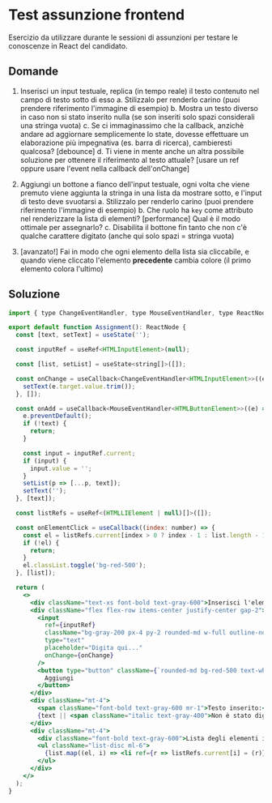 # Test assunzione frontend

Esercizio da utilizzare durante le sessioni di assunzioni per testare le conoscenze in React del candidato.

## Domande

1. Inserisci un input testuale, replica (in tempo reale) il testo contenuto nel campo di testo sotto di esso
	a. Stilizzalo per renderlo carino (puoi prendere riferimento l'immagine di esempio)
	b. Mostra un testo diverso in caso non si stato inserito nulla (se son inseriti solo spazi considerali una stringa vuota)
	c. Se ci immaginassimo che la callback, anzichè andare ad aggiornare semplicemente lo state, dovesse effettuare un elaborazione più impegnativa (es. barra di ricerca), cambieresti qualcosa? \[debounce]
	d. Ti viene in mente anche un altra possibile soluzione per ottenere il riferimento al testo attuale? [usare un ref oppure usare l'event nella callback dell'onChange]

2. Aggiungi un bottone a fianco dell'input testuale, ogni volta che viene premuto viene aggiunta la stringa in una lista da mostrare sotto, e l'input di testo deve svuotarsi
	a. Stilizzalo per renderlo carino (puoi prendere riferimento l'immagine di esempio)
	b. Che ruolo ha `key` come attributo nel renderizzare la lista di elementi? \[performance] Qual è il modo ottimale per assegnarlo? 
	c. Disabilita il bottone fin tanto che non c'è qualche carattere digitato (anche qui solo spazi = stringa vuota)

3. \[avanzato!] Fai in modo che ogni elemento della lista sia cliccabile, e quando viene cliccato l'elemento **precedente** cambia colore (il primo elemento colora l'ultimo)

## Soluzione

```jsx
import { type ChangeEventHandler, type MouseEventHandler, type ReactNode, useCallback, useRef, useState } from 'react';

export default function Assignment(): ReactNode {
  const [text, setText] = useState('');

  const inputRef = useRef<HTMLInputElement>(null);

  const [list, setList] = useState<string[]>([]);

  const onChange = useCallback<ChangeEventHandler<HTMLInputElement>>((e) => {
    setText(e.target.value.trim());
  }, []);

  const onAdd = useCallback<MouseEventHandler<HTMLButtonElement>>((e) => {
    e.preventDefault();
    if (!text) {
      return;
    }

    const input = inputRef.current;
    if (input) {
      input.value = '';
    }
    setList(p => [...p, text]);
    setText('');
  }, [text]);

  const listRefs = useRef<(HTMLLIElement | null)[]>([]);

  const onElementClick = useCallback((index: number) => {
    const el = listRefs.current[index > 0 ? index - 1 : list.length - 1];
    if (!el) {
      return;
    }
    el.classList.toggle('bg-red-500');
  }, [list]);

  return (
    <>
      <div className="text-xs font-bold text-gray-600">Inserisci l'elemento da aggiungere</div>
      <div className="flex flex-row items-center justify-center gap-2">
        <input
          ref={inputRef}
          className="bg-gray-200 px-4 py-2 rounded-md w-full outline-none"
          type="text"
          placeholder="Digita qui..."
          onChange={onChange}
        />
        <button type="button" className={`rounded-md bg-red-500 text-white px-4 py-2 ${!text ? 'opacity-40 hover:cursor-default' : ''}`} onClick={onAdd}>
          Aggiungi
        </button>
      </div>
      <div className="mt-4">
        <span className="font-bold text-gray-600 mr-1">Testo inserito:</span>
        {text || <span className="italic text-gray-400">Non è stato digitato nessun testo.</span>}
      </div>
      <div className="mt-4">
        <div className="font-bold text-gray-600">Lista degli elementi inseriti:</div>
        <ul className="list-disc ml-6">
          {list.map((el, i) => <li ref={r => listRefs.current[i] = (r)} onClick={() => onElementClick(i)} key={el}>{el}</li>)}
        </ul>
      </div>
    </>
  );
}

```
